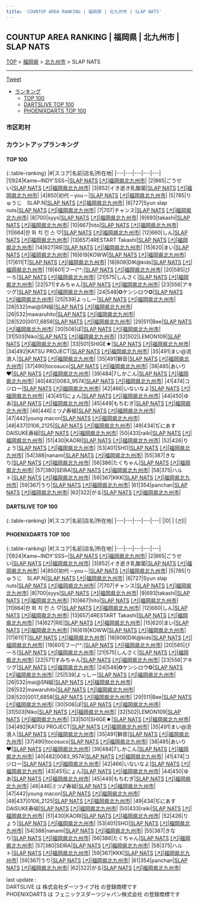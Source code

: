 ```yaml
---
title: 'COUNTUP AREA RANKING | 福岡県 | 北九州市 | SLAP NATS'
---
```

## COUNTUP AREA RANKING | 福岡県 | 北九州市 | SLAP NATS

[TOP](/darts/rank/) > [福岡県](/darts/rank/福岡県/) > [北九州市](/darts/rank/福岡県/北九州市/) > SLAP NATS

___

<a href="https://twitter.com/share?ref_src=twsrc%5Etfw" data-text="COUNTUP AREA RANKING | 福岡県北九州市SLAP NATS" class="twitter-share-button" data-hashtags="DARTSLIVE,PHOENIXDARTS,darts,ダーツ" data-show-count="false">Tweet</a>

* [ランキング](#カウントアップランキング)
    * [TOP 100](#top-100)
    * [DARTSLIVE TOP 100](#dartslive-top-100)
    * [PHOENIXDARTS TOP 100](#phoenixdarts-top-100)

### 市区町村

<ul>

</ul>

### カウントアップランキング

#### TOP 100



{:.table-ranking}
|#|スコア|名前|店名|所在地|
|---|---|---|---|---|
|1|924|<span class="rank-name-pd">Kame~INDY&#x27;SSS~</span>|<a href="/darts/rank/shops/87480.html">SLAP NATS</a> <a href="https://vs.phoenixdarts.com/jp/shop/shopDetailInfo/s_87480?s_seq=87480">[↗]</a>|<a href="/darts/rank/福岡県/北九州市">福岡県北九州市</a>|
|2|865|<span class="rank-name-pd">ごうせい</span>|<a href="/darts/rank/shops/87480.html">SLAP NATS</a> <a href="https://vs.phoenixdarts.com/jp/shop/shopDetailInfo/s_87480?s_seq=87480">[↗]</a>|<a href="/darts/rank/福岡県/北九州市">福岡県北九州市</a>|
|3|852|<span class="rank-name-pd">イき逝き乳酸菌</span>|<a href="/darts/rank/shops/87480.html">SLAP NATS</a> <a href="https://vs.phoenixdarts.com/jp/shop/shopDetailInfo/s_87480?s_seq=87480">[↗]</a>|<a href="/darts/rank/福岡県/北九州市">福岡県北九州市</a>|
|4|850|<span class="rank-name-pd">初代－you－</span>|<a href="/darts/rank/shops/87480.html">SLAP NATS</a> <a href="https://vs.phoenixdarts.com/jp/shop/shopDetailInfo/s_87480?s_seq=87480">[↗]</a>|<a href="/darts/rank/福岡県/北九州市">福岡県北九州市</a>|
|5|785|<span class="rank-name-pd">りゅうじ　SLAP.N</span>|<a href="/darts/rank/shops/87480.html">SLAP NATS</a> <a href="https://vs.phoenixdarts.com/jp/shop/shopDetailInfo/s_87480?s_seq=87480">[↗]</a>|<a href="/darts/rank/福岡県/北九州市">福岡県北九州市</a>|
|6|727|<span class="rank-name-pd">Syun slap nuts</span>|<a href="/darts/rank/shops/87480.html">SLAP NATS</a> <a href="https://vs.phoenixdarts.com/jp/shop/shopDetailInfo/s_87480?s_seq=87480">[↗]</a>|<a href="/darts/rank/福岡県/北九州市">福岡県北九州市</a>|
|7|707|<span class="rank-name-pd">チャンス</span>|<a href="/darts/rank/shops/87480.html">SLAP NATS</a> <a href="https://vs.phoenixdarts.com/jp/shop/shopDetailInfo/s_87480?s_seq=87480">[↗]</a>|<a href="/darts/rank/福岡県/北九州市">福岡県北九州市</a>|
|8|700|<span class="rank-name-pd">syys</span>|<a href="/darts/rank/shops/87480.html">SLAP NATS</a> <a href="https://vs.phoenixdarts.com/jp/shop/shopDetailInfo/s_87480?s_seq=87480">[↗]</a>|<a href="/darts/rank/福岡県/北九州市">福岡県北九州市</a>|
|9|693|<span class="rank-name-pd">takashi</span>|<a href="/darts/rank/shops/87480.html">SLAP NATS</a> <a href="https://vs.phoenixdarts.com/jp/shop/shopDetailInfo/s_87480?s_seq=87480">[↗]</a>|<a href="/darts/rank/福岡県/北九州市">福岡県北九州市</a>|
|10|667|<span class="rank-name-pd">hito</span>|<a href="/darts/rank/shops/87480.html">SLAP NATS</a> <a href="https://vs.phoenixdarts.com/jp/shop/shopDetailInfo/s_87480?s_seq=87480">[↗]</a>|<a href="/darts/rank/福岡県/北九州市">福岡県北九州市</a>|
|11|664|<span class="rank-name-pd">한  화  치  킨  스  ♡</span>|<a href="/darts/rank/shops/87480.html">SLAP NATS</a> <a href="https://vs.phoenixdarts.com/jp/shop/shopDetailInfo/s_87480?s_seq=87480">[↗]</a>|<a href="/darts/rank/福岡県/北九州市">福岡県北九州市</a>|
|12|660|<span class="rank-name-pd">しん</span>|<a href="/darts/rank/shops/87480.html">SLAP NATS</a> <a href="https://vs.phoenixdarts.com/jp/shop/shopDetailInfo/s_87480?s_seq=87480">[↗]</a>|<a href="/darts/rank/福岡県/北九州市">福岡県北九州市</a>|
|13|657|<span class="rank-name-pd">4RESTART Takashi</span>|<a href="/darts/rank/shops/87480.html">SLAP NATS</a> <a href="https://vs.phoenixdarts.com/jp/shop/shopDetailInfo/s_87480?s_seq=87480">[↗]</a>|<a href="/darts/rank/福岡県/北九州市">福岡県北九州市</a>|
|14|627|<span class="rank-name-pd">RIE</span>|<a href="/darts/rank/shops/87480.html">SLAP NATS</a> <a href="https://vs.phoenixdarts.com/jp/shop/shopDetailInfo/s_87480?s_seq=87480">[↗]</a>|<a href="/darts/rank/福岡県/北九州市">福岡県北九州市</a>|
|15|620|<span class="rank-name-pd">まい</span>|<a href="/darts/rank/shops/87480.html">SLAP NATS</a> <a href="https://vs.phoenixdarts.com/jp/shop/shopDetailInfo/s_87480?s_seq=87480">[↗]</a>|<a href="/darts/rank/福岡県/北九州市">福岡県北九州市</a>|
|16|619|<span class="rank-name-pd">KOWW</span>|<a href="/darts/rank/shops/87480.html">SLAP NATS</a> <a href="https://vs.phoenixdarts.com/jp/shop/shopDetailInfo/s_87480?s_seq=87480">[↗]</a>|<a href="/darts/rank/福岡県/北九州市">福岡県北九州市</a>|
|17|611|<span class="rank-name-pd">T</span>|<a href="/darts/rank/shops/87480.html">SLAP NATS</a> <a href="https://vs.phoenixdarts.com/jp/shop/shopDetailInfo/s_87480?s_seq=87480">[↗]</a>|<a href="/darts/rank/福岡県/北九州市">福岡県北九州市</a>|
|18|608|<span class="rank-name-pd">DIK@kids</span>|<a href="/darts/rank/shops/87480.html">SLAP NATS</a> <a href="https://vs.phoenixdarts.com/jp/shop/shopDetailInfo/s_87480?s_seq=87480">[↗]</a>|<a href="/darts/rank/福岡県/北九州市">福岡県北九州市</a>|
|19|601|<span class="rank-name-pd">フー(^^;</span>|<a href="/darts/rank/shops/87480.html">SLAP NATS</a> <a href="https://vs.phoenixdarts.com/jp/shop/shopDetailInfo/s_87480?s_seq=87480">[↗]</a>|<a href="/darts/rank/福岡県/北九州市">福岡県北九州市</a>|
|20|585|<span class="rank-name-pd">ぴーろ</span>|<a href="/darts/rank/shops/87480.html">SLAP NATS</a> <a href="https://vs.phoenixdarts.com/jp/shop/shopDetailInfo/s_87480?s_seq=87480">[↗]</a>|<a href="/darts/rank/福岡県/北九州市">福岡県北九州市</a>|
|21|575|<span class="rank-name-pd">しんさく</span>|<a href="/darts/rank/shops/87480.html">SLAP NATS</a> <a href="https://vs.phoenixdarts.com/jp/shop/shopDetailInfo/s_87480?s_seq=87480">[↗]</a>|<a href="/darts/rank/福岡県/北九州市">福岡県北九州市</a>|
|22|571|<span class="rank-name-pd">すみちゃん</span>|<a href="/darts/rank/shops/87480.html">SLAP NATS</a> <a href="https://vs.phoenixdarts.com/jp/shop/shopDetailInfo/s_87480?s_seq=87480">[↗]</a>|<a href="/darts/rank/福岡県/北九州市">福岡県北九州市</a>|
|23|556|<span class="rank-name-pd">アキツグ</span>|<a href="/darts/rank/shops/87480.html">SLAP NATS</a> <a href="https://vs.phoenixdarts.com/jp/shop/shopDetailInfo/s_87480?s_seq=87480">[↗]</a>|<a href="/darts/rank/福岡県/北九州市">福岡県北九州市</a>|
|24|548|<span class="rank-name-pd">✪ケンシロウ✪</span>|<a href="/darts/rank/shops/87480.html">SLAP NATS</a> <a href="https://vs.phoenixdarts.com/jp/shop/shopDetailInfo/s_87480?s_seq=87480">[↗]</a>|<a href="/darts/rank/福岡県/北九州市">福岡県北九州市</a>|
|25|539|<span class="rank-name-pd">よっしー</span>|<a href="/darts/rank/shops/87480.html">SLAP NATS</a> <a href="https://vs.phoenixdarts.com/jp/shop/shopDetailInfo/s_87480?s_seq=87480">[↗]</a>|<a href="/darts/rank/福岡県/北九州市">福岡県北九州市</a>|
|26|532|<span class="rank-name-pd">mai@SN組</span>|<a href="/darts/rank/shops/87480.html">SLAP NATS</a> <a href="https://vs.phoenixdarts.com/jp/shop/shopDetailInfo/s_87480?s_seq=87480">[↗]</a>|<a href="/darts/rank/福岡県/北九州市">福岡県北九州市</a>|
|26|532|<span class="rank-name-pd">mawaruhito</span>|<a href="/darts/rank/shops/87480.html">SLAP NATS</a> <a href="https://vs.phoenixdarts.com/jp/shop/shopDetailInfo/s_87480?s_seq=87480">[↗]</a>|<a href="/darts/rank/福岡県/北九州市">福岡県北九州市</a>|
|28|520|<span class="rank-name-pd">0017_6858</span>|<a href="/darts/rank/shops/87480.html">SLAP NATS</a> <a href="https://vs.phoenixdarts.com/jp/shop/shopDetailInfo/s_87480?s_seq=87480">[↗]</a>|<a href="/darts/rank/福岡県/北九州市">福岡県北九州市</a>|
|29|511|<span class="rank-name-pd">Bee</span>|<a href="/darts/rank/shops/87480.html">SLAP NATS</a> <a href="https://vs.phoenixdarts.com/jp/shop/shopDetailInfo/s_87480?s_seq=87480">[↗]</a>|<a href="/darts/rank/福岡県/北九州市">福岡県北九州市</a>|
|30|506|<span class="rank-name-pd">ぽ</span>|<a href="/darts/rank/shops/87480.html">SLAP NATS</a> <a href="https://vs.phoenixdarts.com/jp/shop/shopDetailInfo/s_87480?s_seq=87480">[↗]</a>|<a href="/darts/rank/福岡県/北九州市">福岡県北九州市</a>|
|31|503|<span class="rank-name-pd">Niko</span>|<a href="/darts/rank/shops/87480.html">SLAP NATS</a> <a href="https://vs.phoenixdarts.com/jp/shop/shopDetailInfo/s_87480?s_seq=87480">[↗]</a>|<a href="/darts/rank/福岡県/北九州市">福岡県北九州市</a>|
|32|502|<span class="rank-name-pd">LEMON109</span>|<a href="/darts/rank/shops/87480.html">SLAP NATS</a> <a href="https://vs.phoenixdarts.com/jp/shop/shopDetailInfo/s_87480?s_seq=87480">[↗]</a>|<a href="/darts/rank/福岡県/北九州市">福岡県北九州市</a>|
|33|501|<span class="rank-name-pd">SHIGE★</span>|<a href="/darts/rank/shops/87480.html">SLAP NATS</a> <a href="https://vs.phoenixdarts.com/jp/shop/shopDetailInfo/s_87480?s_seq=87480">[↗]</a>|<a href="/darts/rank/福岡県/北九州市">福岡県北九州市</a>|
|34|492|<span class="rank-name-pd">KATSU PROJECT</span>|<a href="/darts/rank/shops/87480.html">SLAP NATS</a> <a href="https://vs.phoenixdarts.com/jp/shop/shopDetailInfo/s_87480?s_seq=87480">[↗]</a>|<a href="/darts/rank/福岡県/北九州市">福岡県北九州市</a>|
|35|491|<span class="rank-name-pd">まい@流浪人</span>|<a href="/darts/rank/shops/87480.html">SLAP NATS</a> <a href="https://vs.phoenixdarts.com/jp/shop/shopDetailInfo/s_87480?s_seq=87480">[↗]</a>|<a href="/darts/rank/福岡県/北九州市">福岡県北九州市</a>|
|35|491|<span class="rank-name-pd">獅音</span>|<a href="/darts/rank/shops/87480.html">SLAP NATS</a> <a href="https://vs.phoenixdarts.com/jp/shop/shopDetailInfo/s_87480?s_seq=87480">[↗]</a>|<a href="/darts/rank/福岡県/北九州市">福岡県北九州市</a>|
|37|490|<span class="rank-name-pd">tocosuco</span>|<a href="/darts/rank/shops/87480.html">SLAP NATS</a> <a href="https://vs.phoenixdarts.com/jp/shop/shopDetailInfo/s_87480?s_seq=87480">[↗]</a>|<a href="/darts/rank/福岡県/北九州市">福岡県北九州市</a>|
|38|485|<span class="rank-name-pd">あいり♥️</span>|<a href="/darts/rank/shops/87480.html">SLAP NATS</a> <a href="https://vs.phoenixdarts.com/jp/shop/shopDetailInfo/s_87480?s_seq=87480">[↗]</a>|<a href="/darts/rank/福岡県/北九州市">福岡県北九州市</a>|
|39|484|<span class="rank-name-pd">7しかこん</span>|<a href="/darts/rank/shops/87480.html">SLAP NATS</a> <a href="https://vs.phoenixdarts.com/jp/shop/shopDetailInfo/s_87480?s_seq=87480">[↗]</a>|<a href="/darts/rank/福岡県/北九州市">福岡県北九州市</a>|
|40|482|<span class="rank-name-pd">0083_9574</span>|<a href="/darts/rank/shops/87480.html">SLAP NATS</a> <a href="https://vs.phoenixdarts.com/jp/shop/shopDetailInfo/s_87480?s_seq=87480">[↗]</a>|<a href="/darts/rank/福岡県/北九州市">福岡県北九州市</a>|
|41|474|<span class="rank-name-pd">コジロー</span>|<a href="/darts/rank/shops/87480.html">SLAP NATS</a> <a href="https://vs.phoenixdarts.com/jp/shop/shopDetailInfo/s_87480?s_seq=87480">[↗]</a>|<a href="/darts/rank/福岡県/北九州市">福岡県北九州市</a>|
|42|466|<span class="rank-name-pd">いないなよ</span>|<a href="/darts/rank/shops/87480.html">SLAP NATS</a> <a href="https://vs.phoenixdarts.com/jp/shop/shopDetailInfo/s_87480?s_seq=87480">[↗]</a>|<a href="/darts/rank/福岡県/北九州市">福岡県北九州市</a>|
|43|451|<span class="rank-name-pd">にょん</span>|<a href="/darts/rank/shops/87480.html">SLAP NATS</a> <a href="https://vs.phoenixdarts.com/jp/shop/shopDetailInfo/s_87480?s_seq=87480">[↗]</a>|<a href="/darts/rank/福岡県/北九州市">福岡県北九州市</a>|
|44|450|<span class="rank-name-pd">ゆあ</span>|<a href="/darts/rank/shops/87480.html">SLAP NATS</a> <a href="https://vs.phoenixdarts.com/jp/shop/shopDetailInfo/s_87480?s_seq=87480">[↗]</a>|<a href="/darts/rank/福岡県/北九州市">福岡県北九州市</a>|
|45|449|<span class="rank-name-pd">もちむぎ</span>|<a href="/darts/rank/shops/87480.html">SLAP NATS</a> <a href="https://vs.phoenixdarts.com/jp/shop/shopDetailInfo/s_87480?s_seq=87480">[↗]</a>|<a href="/darts/rank/福岡県/北九州市">福岡県北九州市</a>|
|46|446|<span class="rank-name-pd">ミツ♪寿組</span>|<a href="/darts/rank/shops/87480.html">SLAP NATS</a> <a href="https://vs.phoenixdarts.com/jp/shop/shopDetailInfo/s_87480?s_seq=87480">[↗]</a>|<a href="/darts/rank/福岡県/北九州市">福岡県北九州市</a>|
|47|442|<span class="rank-name-pd">young macon</span>|<a href="/darts/rank/shops/87480.html">SLAP NATS</a> <a href="https://vs.phoenixdarts.com/jp/shop/shopDetailInfo/s_87480?s_seq=87480">[↗]</a>|<a href="/darts/rank/福岡県/北九州市">福岡県北九州市</a>|
|48|437|<span class="rank-name-pd">0106_2125</span>|<a href="/darts/rank/shops/87480.html">SLAP NATS</a> <a href="https://vs.phoenixdarts.com/jp/shop/shopDetailInfo/s_87480?s_seq=87480">[↗]</a>|<a href="/darts/rank/福岡県/北九州市">福岡県北九州市</a>|
|49|434|<span class="rank-name-pd">ぢにあす DAISUKE寿組</span>|<a href="/darts/rank/shops/87480.html">SLAP NATS</a> <a href="https://vs.phoenixdarts.com/jp/shop/shopDetailInfo/s_87480?s_seq=87480">[↗]</a>|<a href="/darts/rank/福岡県/北九州市">福岡県北九州市</a>|
|50|433|<span class="rank-name-pd">raiki</span>|<a href="/darts/rank/shops/87480.html">SLAP NATS</a> <a href="https://vs.phoenixdarts.com/jp/shop/shopDetailInfo/s_87480?s_seq=87480">[↗]</a>|<a href="/darts/rank/福岡県/北九州市">福岡県北九州市</a>|
|51|430|<span class="rank-name-pd">KAORI</span>|<a href="/darts/rank/shops/87480.html">SLAP NATS</a> <a href="https://vs.phoenixdarts.com/jp/shop/shopDetailInfo/s_87480?s_seq=87480">[↗]</a>|<a href="/darts/rank/福岡県/北九州市">福岡県北九州市</a>|
|52|426|<span class="rank-name-pd">りょう</span>|<a href="/darts/rank/shops/87480.html">SLAP NATS</a> <a href="https://vs.phoenixdarts.com/jp/shop/shopDetailInfo/s_87480?s_seq=87480">[↗]</a>|<a href="/darts/rank/福岡県/北九州市">福岡県北九州市</a>|
|53|401|<span class="rank-name-pd">SHO</span>|<a href="/darts/rank/shops/87480.html">SLAP NATS</a> <a href="https://vs.phoenixdarts.com/jp/shop/shopDetailInfo/s_87480?s_seq=87480">[↗]</a>|<a href="/darts/rank/福岡県/北九州市">福岡県北九州市</a>|
|54|388|<span class="rank-name-pd">nanami</span>|<a href="/darts/rank/shops/87480.html">SLAP NATS</a> <a href="https://vs.phoenixdarts.com/jp/shop/shopDetailInfo/s_87480?s_seq=87480">[↗]</a>|<a href="/darts/rank/福岡県/北九州市">福岡県北九州市</a>|
|55|387|<span class="rank-name-pd">きなり</span>|<a href="/darts/rank/shops/87480.html">SLAP NATS</a> <a href="https://vs.phoenixdarts.com/jp/shop/shopDetailInfo/s_87480?s_seq=87480">[↗]</a>|<a href="/darts/rank/福岡県/北九州市">福岡県北九州市</a>|
|56|386|<span class="rank-name-pd">たくちゃん</span>|<a href="/darts/rank/shops/87480.html">SLAP NATS</a> <a href="https://vs.phoenixdarts.com/jp/shop/shopDetailInfo/s_87480?s_seq=87480">[↗]</a>|<a href="/darts/rank/福岡県/北九州市">福岡県北九州市</a>|
|57|380|<span class="rank-name-pd">SEIRA</span>|<a href="/darts/rank/shops/87480.html">SLAP NATS</a> <a href="https://vs.phoenixdarts.com/jp/shop/shopDetailInfo/s_87480?s_seq=87480">[↗]</a>|<a href="/darts/rank/福岡県/北九州市">福岡県北九州市</a>|
|58|375|<span class="rank-name-pd">ハルト</span>|<a href="/darts/rank/shops/87480.html">SLAP NATS</a> <a href="https://vs.phoenixdarts.com/jp/shop/shopDetailInfo/s_87480?s_seq=87480">[↗]</a>|<a href="/darts/rank/福岡県/北九州市">福岡県北九州市</a>|
|59|367|<span class="rank-name-pd">KKK</span>|<a href="/darts/rank/shops/87480.html">SLAP NATS</a> <a href="https://vs.phoenixdarts.com/jp/shop/shopDetailInfo/s_87480?s_seq=87480">[↗]</a>|<a href="/darts/rank/福岡県/北九州市">福岡県北九州市</a>|
|59|367|<span class="rank-name-pd">うり</span>|<a href="/darts/rank/shops/87480.html">SLAP NATS</a> <a href="https://vs.phoenixdarts.com/jp/shop/shopDetailInfo/s_87480?s_seq=87480">[↗]</a>|<a href="/darts/rank/福岡県/北九州市">福岡県北九州市</a>|
|61|354|<span class="rank-name-pd">panchan</span>|<a href="/darts/rank/shops/87480.html">SLAP NATS</a> <a href="https://vs.phoenixdarts.com/jp/shop/shopDetailInfo/s_87480?s_seq=87480">[↗]</a>|<a href="/darts/rank/福岡県/北九州市">福岡県北九州市</a>|
|62|322|<span class="rank-name-pd">がる</span>|<a href="/darts/rank/shops/87480.html">SLAP NATS</a> <a href="https://vs.phoenixdarts.com/jp/shop/shopDetailInfo/s_87480?s_seq=87480">[↗]</a>|<a href="/darts/rank/福岡県/北九州市">福岡県北九州市</a>|


#### DARTSLIVE TOP 100



{:.table-ranking}
|#|スコア|名前|店名|所在地|
|---|---|---|---|---|
||0|<span class="rank-name-dl"> </span>|<a href="/darts/rank/shops/.html"></a> <a href="">[↗]</a>|<a href="/darts/rank//"></a>|


#### PHOENIXDARTS TOP 100



{:.table-ranking}
|#|スコア|名前|店名|所在地|
|---|---|---|---|---|
|1|924|<span class="rank-name-pd">Kame~INDY&#x27;SSS~</span>|<a href="/darts/rank/shops/87480.html">SLAP NATS</a> <a href="https://vs.phoenixdarts.com/jp/shop/shopDetailInfo/s_87480?s_seq=87480">[↗]</a>|<a href="/darts/rank/福岡県/北九州市">福岡県北九州市</a>|
|2|865|<span class="rank-name-pd">ごうせい</span>|<a href="/darts/rank/shops/87480.html">SLAP NATS</a> <a href="https://vs.phoenixdarts.com/jp/shop/shopDetailInfo/s_87480?s_seq=87480">[↗]</a>|<a href="/darts/rank/福岡県/北九州市">福岡県北九州市</a>|
|3|852|<span class="rank-name-pd">イき逝き乳酸菌</span>|<a href="/darts/rank/shops/87480.html">SLAP NATS</a> <a href="https://vs.phoenixdarts.com/jp/shop/shopDetailInfo/s_87480?s_seq=87480">[↗]</a>|<a href="/darts/rank/福岡県/北九州市">福岡県北九州市</a>|
|4|850|<span class="rank-name-pd">初代－you－</span>|<a href="/darts/rank/shops/87480.html">SLAP NATS</a> <a href="https://vs.phoenixdarts.com/jp/shop/shopDetailInfo/s_87480?s_seq=87480">[↗]</a>|<a href="/darts/rank/福岡県/北九州市">福岡県北九州市</a>|
|5|785|<span class="rank-name-pd">りゅうじ　SLAP.N</span>|<a href="/darts/rank/shops/87480.html">SLAP NATS</a> <a href="https://vs.phoenixdarts.com/jp/shop/shopDetailInfo/s_87480?s_seq=87480">[↗]</a>|<a href="/darts/rank/福岡県/北九州市">福岡県北九州市</a>|
|6|727|<span class="rank-name-pd">Syun slap nuts</span>|<a href="/darts/rank/shops/87480.html">SLAP NATS</a> <a href="https://vs.phoenixdarts.com/jp/shop/shopDetailInfo/s_87480?s_seq=87480">[↗]</a>|<a href="/darts/rank/福岡県/北九州市">福岡県北九州市</a>|
|7|707|<span class="rank-name-pd">チャンス</span>|<a href="/darts/rank/shops/87480.html">SLAP NATS</a> <a href="https://vs.phoenixdarts.com/jp/shop/shopDetailInfo/s_87480?s_seq=87480">[↗]</a>|<a href="/darts/rank/福岡県/北九州市">福岡県北九州市</a>|
|8|700|<span class="rank-name-pd">syys</span>|<a href="/darts/rank/shops/87480.html">SLAP NATS</a> <a href="https://vs.phoenixdarts.com/jp/shop/shopDetailInfo/s_87480?s_seq=87480">[↗]</a>|<a href="/darts/rank/福岡県/北九州市">福岡県北九州市</a>|
|9|693|<span class="rank-name-pd">takashi</span>|<a href="/darts/rank/shops/87480.html">SLAP NATS</a> <a href="https://vs.phoenixdarts.com/jp/shop/shopDetailInfo/s_87480?s_seq=87480">[↗]</a>|<a href="/darts/rank/福岡県/北九州市">福岡県北九州市</a>|
|10|667|<span class="rank-name-pd">hito</span>|<a href="/darts/rank/shops/87480.html">SLAP NATS</a> <a href="https://vs.phoenixdarts.com/jp/shop/shopDetailInfo/s_87480?s_seq=87480">[↗]</a>|<a href="/darts/rank/福岡県/北九州市">福岡県北九州市</a>|
|11|664|<span class="rank-name-pd">한  화  치  킨  스  ♡</span>|<a href="/darts/rank/shops/87480.html">SLAP NATS</a> <a href="https://vs.phoenixdarts.com/jp/shop/shopDetailInfo/s_87480?s_seq=87480">[↗]</a>|<a href="/darts/rank/福岡県/北九州市">福岡県北九州市</a>|
|12|660|<span class="rank-name-pd">しん</span>|<a href="/darts/rank/shops/87480.html">SLAP NATS</a> <a href="https://vs.phoenixdarts.com/jp/shop/shopDetailInfo/s_87480?s_seq=87480">[↗]</a>|<a href="/darts/rank/福岡県/北九州市">福岡県北九州市</a>|
|13|657|<span class="rank-name-pd">4RESTART Takashi</span>|<a href="/darts/rank/shops/87480.html">SLAP NATS</a> <a href="https://vs.phoenixdarts.com/jp/shop/shopDetailInfo/s_87480?s_seq=87480">[↗]</a>|<a href="/darts/rank/福岡県/北九州市">福岡県北九州市</a>|
|14|627|<span class="rank-name-pd">RIE</span>|<a href="/darts/rank/shops/87480.html">SLAP NATS</a> <a href="https://vs.phoenixdarts.com/jp/shop/shopDetailInfo/s_87480?s_seq=87480">[↗]</a>|<a href="/darts/rank/福岡県/北九州市">福岡県北九州市</a>|
|15|620|<span class="rank-name-pd">まい</span>|<a href="/darts/rank/shops/87480.html">SLAP NATS</a> <a href="https://vs.phoenixdarts.com/jp/shop/shopDetailInfo/s_87480?s_seq=87480">[↗]</a>|<a href="/darts/rank/福岡県/北九州市">福岡県北九州市</a>|
|16|619|<span class="rank-name-pd">KOWW</span>|<a href="/darts/rank/shops/87480.html">SLAP NATS</a> <a href="https://vs.phoenixdarts.com/jp/shop/shopDetailInfo/s_87480?s_seq=87480">[↗]</a>|<a href="/darts/rank/福岡県/北九州市">福岡県北九州市</a>|
|17|611|<span class="rank-name-pd">T</span>|<a href="/darts/rank/shops/87480.html">SLAP NATS</a> <a href="https://vs.phoenixdarts.com/jp/shop/shopDetailInfo/s_87480?s_seq=87480">[↗]</a>|<a href="/darts/rank/福岡県/北九州市">福岡県北九州市</a>|
|18|608|<span class="rank-name-pd">DIK@kids</span>|<a href="/darts/rank/shops/87480.html">SLAP NATS</a> <a href="https://vs.phoenixdarts.com/jp/shop/shopDetailInfo/s_87480?s_seq=87480">[↗]</a>|<a href="/darts/rank/福岡県/北九州市">福岡県北九州市</a>|
|19|601|<span class="rank-name-pd">フー(^^;</span>|<a href="/darts/rank/shops/87480.html">SLAP NATS</a> <a href="https://vs.phoenixdarts.com/jp/shop/shopDetailInfo/s_87480?s_seq=87480">[↗]</a>|<a href="/darts/rank/福岡県/北九州市">福岡県北九州市</a>|
|20|585|<span class="rank-name-pd">ぴーろ</span>|<a href="/darts/rank/shops/87480.html">SLAP NATS</a> <a href="https://vs.phoenixdarts.com/jp/shop/shopDetailInfo/s_87480?s_seq=87480">[↗]</a>|<a href="/darts/rank/福岡県/北九州市">福岡県北九州市</a>|
|21|575|<span class="rank-name-pd">しんさく</span>|<a href="/darts/rank/shops/87480.html">SLAP NATS</a> <a href="https://vs.phoenixdarts.com/jp/shop/shopDetailInfo/s_87480?s_seq=87480">[↗]</a>|<a href="/darts/rank/福岡県/北九州市">福岡県北九州市</a>|
|22|571|<span class="rank-name-pd">すみちゃん</span>|<a href="/darts/rank/shops/87480.html">SLAP NATS</a> <a href="https://vs.phoenixdarts.com/jp/shop/shopDetailInfo/s_87480?s_seq=87480">[↗]</a>|<a href="/darts/rank/福岡県/北九州市">福岡県北九州市</a>|
|23|556|<span class="rank-name-pd">アキツグ</span>|<a href="/darts/rank/shops/87480.html">SLAP NATS</a> <a href="https://vs.phoenixdarts.com/jp/shop/shopDetailInfo/s_87480?s_seq=87480">[↗]</a>|<a href="/darts/rank/福岡県/北九州市">福岡県北九州市</a>|
|24|548|<span class="rank-name-pd">✪ケンシロウ✪</span>|<a href="/darts/rank/shops/87480.html">SLAP NATS</a> <a href="https://vs.phoenixdarts.com/jp/shop/shopDetailInfo/s_87480?s_seq=87480">[↗]</a>|<a href="/darts/rank/福岡県/北九州市">福岡県北九州市</a>|
|25|539|<span class="rank-name-pd">よっしー</span>|<a href="/darts/rank/shops/87480.html">SLAP NATS</a> <a href="https://vs.phoenixdarts.com/jp/shop/shopDetailInfo/s_87480?s_seq=87480">[↗]</a>|<a href="/darts/rank/福岡県/北九州市">福岡県北九州市</a>|
|26|532|<span class="rank-name-pd">mai@SN組</span>|<a href="/darts/rank/shops/87480.html">SLAP NATS</a> <a href="https://vs.phoenixdarts.com/jp/shop/shopDetailInfo/s_87480?s_seq=87480">[↗]</a>|<a href="/darts/rank/福岡県/北九州市">福岡県北九州市</a>|
|26|532|<span class="rank-name-pd">mawaruhito</span>|<a href="/darts/rank/shops/87480.html">SLAP NATS</a> <a href="https://vs.phoenixdarts.com/jp/shop/shopDetailInfo/s_87480?s_seq=87480">[↗]</a>|<a href="/darts/rank/福岡県/北九州市">福岡県北九州市</a>|
|28|520|<span class="rank-name-pd">0017_6858</span>|<a href="/darts/rank/shops/87480.html">SLAP NATS</a> <a href="https://vs.phoenixdarts.com/jp/shop/shopDetailInfo/s_87480?s_seq=87480">[↗]</a>|<a href="/darts/rank/福岡県/北九州市">福岡県北九州市</a>|
|29|511|<span class="rank-name-pd">Bee</span>|<a href="/darts/rank/shops/87480.html">SLAP NATS</a> <a href="https://vs.phoenixdarts.com/jp/shop/shopDetailInfo/s_87480?s_seq=87480">[↗]</a>|<a href="/darts/rank/福岡県/北九州市">福岡県北九州市</a>|
|30|506|<span class="rank-name-pd">ぽ</span>|<a href="/darts/rank/shops/87480.html">SLAP NATS</a> <a href="https://vs.phoenixdarts.com/jp/shop/shopDetailInfo/s_87480?s_seq=87480">[↗]</a>|<a href="/darts/rank/福岡県/北九州市">福岡県北九州市</a>|
|31|503|<span class="rank-name-pd">Niko</span>|<a href="/darts/rank/shops/87480.html">SLAP NATS</a> <a href="https://vs.phoenixdarts.com/jp/shop/shopDetailInfo/s_87480?s_seq=87480">[↗]</a>|<a href="/darts/rank/福岡県/北九州市">福岡県北九州市</a>|
|32|502|<span class="rank-name-pd">LEMON109</span>|<a href="/darts/rank/shops/87480.html">SLAP NATS</a> <a href="https://vs.phoenixdarts.com/jp/shop/shopDetailInfo/s_87480?s_seq=87480">[↗]</a>|<a href="/darts/rank/福岡県/北九州市">福岡県北九州市</a>|
|33|501|<span class="rank-name-pd">SHIGE★</span>|<a href="/darts/rank/shops/87480.html">SLAP NATS</a> <a href="https://vs.phoenixdarts.com/jp/shop/shopDetailInfo/s_87480?s_seq=87480">[↗]</a>|<a href="/darts/rank/福岡県/北九州市">福岡県北九州市</a>|
|34|492|<span class="rank-name-pd">KATSU PROJECT</span>|<a href="/darts/rank/shops/87480.html">SLAP NATS</a> <a href="https://vs.phoenixdarts.com/jp/shop/shopDetailInfo/s_87480?s_seq=87480">[↗]</a>|<a href="/darts/rank/福岡県/北九州市">福岡県北九州市</a>|
|35|491|<span class="rank-name-pd">まい@流浪人</span>|<a href="/darts/rank/shops/87480.html">SLAP NATS</a> <a href="https://vs.phoenixdarts.com/jp/shop/shopDetailInfo/s_87480?s_seq=87480">[↗]</a>|<a href="/darts/rank/福岡県/北九州市">福岡県北九州市</a>|
|35|491|<span class="rank-name-pd">獅音</span>|<a href="/darts/rank/shops/87480.html">SLAP NATS</a> <a href="https://vs.phoenixdarts.com/jp/shop/shopDetailInfo/s_87480?s_seq=87480">[↗]</a>|<a href="/darts/rank/福岡県/北九州市">福岡県北九州市</a>|
|37|490|<span class="rank-name-pd">tocosuco</span>|<a href="/darts/rank/shops/87480.html">SLAP NATS</a> <a href="https://vs.phoenixdarts.com/jp/shop/shopDetailInfo/s_87480?s_seq=87480">[↗]</a>|<a href="/darts/rank/福岡県/北九州市">福岡県北九州市</a>|
|38|485|<span class="rank-name-pd">あいり♥️</span>|<a href="/darts/rank/shops/87480.html">SLAP NATS</a> <a href="https://vs.phoenixdarts.com/jp/shop/shopDetailInfo/s_87480?s_seq=87480">[↗]</a>|<a href="/darts/rank/福岡県/北九州市">福岡県北九州市</a>|
|39|484|<span class="rank-name-pd">7しかこん</span>|<a href="/darts/rank/shops/87480.html">SLAP NATS</a> <a href="https://vs.phoenixdarts.com/jp/shop/shopDetailInfo/s_87480?s_seq=87480">[↗]</a>|<a href="/darts/rank/福岡県/北九州市">福岡県北九州市</a>|
|40|482|<span class="rank-name-pd">0083_9574</span>|<a href="/darts/rank/shops/87480.html">SLAP NATS</a> <a href="https://vs.phoenixdarts.com/jp/shop/shopDetailInfo/s_87480?s_seq=87480">[↗]</a>|<a href="/darts/rank/福岡県/北九州市">福岡県北九州市</a>|
|41|474|<span class="rank-name-pd">コジロー</span>|<a href="/darts/rank/shops/87480.html">SLAP NATS</a> <a href="https://vs.phoenixdarts.com/jp/shop/shopDetailInfo/s_87480?s_seq=87480">[↗]</a>|<a href="/darts/rank/福岡県/北九州市">福岡県北九州市</a>|
|42|466|<span class="rank-name-pd">いないなよ</span>|<a href="/darts/rank/shops/87480.html">SLAP NATS</a> <a href="https://vs.phoenixdarts.com/jp/shop/shopDetailInfo/s_87480?s_seq=87480">[↗]</a>|<a href="/darts/rank/福岡県/北九州市">福岡県北九州市</a>|
|43|451|<span class="rank-name-pd">にょん</span>|<a href="/darts/rank/shops/87480.html">SLAP NATS</a> <a href="https://vs.phoenixdarts.com/jp/shop/shopDetailInfo/s_87480?s_seq=87480">[↗]</a>|<a href="/darts/rank/福岡県/北九州市">福岡県北九州市</a>|
|44|450|<span class="rank-name-pd">ゆあ</span>|<a href="/darts/rank/shops/87480.html">SLAP NATS</a> <a href="https://vs.phoenixdarts.com/jp/shop/shopDetailInfo/s_87480?s_seq=87480">[↗]</a>|<a href="/darts/rank/福岡県/北九州市">福岡県北九州市</a>|
|45|449|<span class="rank-name-pd">もちむぎ</span>|<a href="/darts/rank/shops/87480.html">SLAP NATS</a> <a href="https://vs.phoenixdarts.com/jp/shop/shopDetailInfo/s_87480?s_seq=87480">[↗]</a>|<a href="/darts/rank/福岡県/北九州市">福岡県北九州市</a>|
|46|446|<span class="rank-name-pd">ミツ♪寿組</span>|<a href="/darts/rank/shops/87480.html">SLAP NATS</a> <a href="https://vs.phoenixdarts.com/jp/shop/shopDetailInfo/s_87480?s_seq=87480">[↗]</a>|<a href="/darts/rank/福岡県/北九州市">福岡県北九州市</a>|
|47|442|<span class="rank-name-pd">young macon</span>|<a href="/darts/rank/shops/87480.html">SLAP NATS</a> <a href="https://vs.phoenixdarts.com/jp/shop/shopDetailInfo/s_87480?s_seq=87480">[↗]</a>|<a href="/darts/rank/福岡県/北九州市">福岡県北九州市</a>|
|48|437|<span class="rank-name-pd">0106_2125</span>|<a href="/darts/rank/shops/87480.html">SLAP NATS</a> <a href="https://vs.phoenixdarts.com/jp/shop/shopDetailInfo/s_87480?s_seq=87480">[↗]</a>|<a href="/darts/rank/福岡県/北九州市">福岡県北九州市</a>|
|49|434|<span class="rank-name-pd">ぢにあす DAISUKE寿組</span>|<a href="/darts/rank/shops/87480.html">SLAP NATS</a> <a href="https://vs.phoenixdarts.com/jp/shop/shopDetailInfo/s_87480?s_seq=87480">[↗]</a>|<a href="/darts/rank/福岡県/北九州市">福岡県北九州市</a>|
|50|433|<span class="rank-name-pd">raiki</span>|<a href="/darts/rank/shops/87480.html">SLAP NATS</a> <a href="https://vs.phoenixdarts.com/jp/shop/shopDetailInfo/s_87480?s_seq=87480">[↗]</a>|<a href="/darts/rank/福岡県/北九州市">福岡県北九州市</a>|
|51|430|<span class="rank-name-pd">KAORI</span>|<a href="/darts/rank/shops/87480.html">SLAP NATS</a> <a href="https://vs.phoenixdarts.com/jp/shop/shopDetailInfo/s_87480?s_seq=87480">[↗]</a>|<a href="/darts/rank/福岡県/北九州市">福岡県北九州市</a>|
|52|426|<span class="rank-name-pd">りょう</span>|<a href="/darts/rank/shops/87480.html">SLAP NATS</a> <a href="https://vs.phoenixdarts.com/jp/shop/shopDetailInfo/s_87480?s_seq=87480">[↗]</a>|<a href="/darts/rank/福岡県/北九州市">福岡県北九州市</a>|
|53|401|<span class="rank-name-pd">SHO</span>|<a href="/darts/rank/shops/87480.html">SLAP NATS</a> <a href="https://vs.phoenixdarts.com/jp/shop/shopDetailInfo/s_87480?s_seq=87480">[↗]</a>|<a href="/darts/rank/福岡県/北九州市">福岡県北九州市</a>|
|54|388|<span class="rank-name-pd">nanami</span>|<a href="/darts/rank/shops/87480.html">SLAP NATS</a> <a href="https://vs.phoenixdarts.com/jp/shop/shopDetailInfo/s_87480?s_seq=87480">[↗]</a>|<a href="/darts/rank/福岡県/北九州市">福岡県北九州市</a>|
|55|387|<span class="rank-name-pd">きなり</span>|<a href="/darts/rank/shops/87480.html">SLAP NATS</a> <a href="https://vs.phoenixdarts.com/jp/shop/shopDetailInfo/s_87480?s_seq=87480">[↗]</a>|<a href="/darts/rank/福岡県/北九州市">福岡県北九州市</a>|
|56|386|<span class="rank-name-pd">たくちゃん</span>|<a href="/darts/rank/shops/87480.html">SLAP NATS</a> <a href="https://vs.phoenixdarts.com/jp/shop/shopDetailInfo/s_87480?s_seq=87480">[↗]</a>|<a href="/darts/rank/福岡県/北九州市">福岡県北九州市</a>|
|57|380|<span class="rank-name-pd">SEIRA</span>|<a href="/darts/rank/shops/87480.html">SLAP NATS</a> <a href="https://vs.phoenixdarts.com/jp/shop/shopDetailInfo/s_87480?s_seq=87480">[↗]</a>|<a href="/darts/rank/福岡県/北九州市">福岡県北九州市</a>|
|58|375|<span class="rank-name-pd">ハルト</span>|<a href="/darts/rank/shops/87480.html">SLAP NATS</a> <a href="https://vs.phoenixdarts.com/jp/shop/shopDetailInfo/s_87480?s_seq=87480">[↗]</a>|<a href="/darts/rank/福岡県/北九州市">福岡県北九州市</a>|
|59|367|<span class="rank-name-pd">KKK</span>|<a href="/darts/rank/shops/87480.html">SLAP NATS</a> <a href="https://vs.phoenixdarts.com/jp/shop/shopDetailInfo/s_87480?s_seq=87480">[↗]</a>|<a href="/darts/rank/福岡県/北九州市">福岡県北九州市</a>|
|59|367|<span class="rank-name-pd">うり</span>|<a href="/darts/rank/shops/87480.html">SLAP NATS</a> <a href="https://vs.phoenixdarts.com/jp/shop/shopDetailInfo/s_87480?s_seq=87480">[↗]</a>|<a href="/darts/rank/福岡県/北九州市">福岡県北九州市</a>|
|61|354|<span class="rank-name-pd">panchan</span>|<a href="/darts/rank/shops/87480.html">SLAP NATS</a> <a href="https://vs.phoenixdarts.com/jp/shop/shopDetailInfo/s_87480?s_seq=87480">[↗]</a>|<a href="/darts/rank/福岡県/北九州市">福岡県北九州市</a>|
|62|322|<span class="rank-name-pd">がる</span>|<a href="/darts/rank/shops/87480.html">SLAP NATS</a> <a href="https://vs.phoenixdarts.com/jp/shop/shopDetailInfo/s_87480?s_seq=87480">[↗]</a>|<a href="/darts/rank/福岡県/北九州市">福岡県北九州市</a>|


<div class="footer border-top border-gray-light mt-5 pt-3 text-right text-gray">
    last update : <span style="font-weight: italic" id="foot_last_modified"></span><br />
    DARTSLIVE は 株式会社ダーツライブ社 の登録商標です<br />
    PHOENIXDARTS は フェニックスダーツジャパン株式会社 の登録商標です<br />
</div>

<script src="https://cdnjs.cloudflare.com/ajax/libs/jquery.tablesorter/2.31.3/js/jquery.tablesorter.min.js" integrity="sha512-qzgd5cYSZcosqpzpn7zF2ZId8f/8CHmFKZ8j7mU4OUXTNRd5g+ZHBPsgKEwoqxCtdQvExE5LprwwPAgoicguNg==" crossorigin="anonymous" referrerpolicy="no-referrer"></script>
<link rel="stylesheet" href="https://cdnjs.cloudflare.com/ajax/libs/jquery.tablesorter/2.31.3/css/theme.default.min.css" integrity="sha512-wghhOJkjQX0Lh3NSWvNKeZ0ZpNn+SPVXX1Qyc9OCaogADktxrBiBdKGDoqVUOyhStvMBmJQ8ZdMHiR3wuEq8+w==" crossorigin="anonymous" referrerpolicy="no-referrer" />
<script>
$(function() {
    $(".table-ranking").tablesorter({sortList:[[0, 0]]});
    $("#foot_last_modified").text(formatDate(new Date(document.lastModified), 'yyyy-MM-dd HH:mm:ss'));
});
</script>

<script async src="https://platform.twitter.com/widgets.js" charset="utf-8"></script>